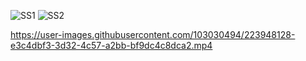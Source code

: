![SS1](https://user-images.githubusercontent.com/103030494/223948041-0d732efa-03f8-4169-bad3-f94e3f1dda4c.png)
![SS2](https://user-images.githubusercontent.com/103030494/223948052-19e732ab-c916-4697-9f68-56bfb85fb5c4.png)

https://user-images.githubusercontent.com/103030494/223948128-e3c4dbf3-3d32-4c57-a2bb-bf9dc4c8dca2.mp4
